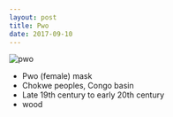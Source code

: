```yaml
---
layout: post
title: Pwo
date: 2017-09-10
---
```


![pwo]

* Pwo (female) mask
* Chokwe peoples, Congo basin
* Late 19th century to early 20th century
* wood

[pwo]: https://upload.wikimedia.org/wikipedia/commons/7/77/Pwo_mask%2C_Angola%2C_Chokwe_people%2C_view_1%2C_mid_20th_century%2C_wood%2C_raffia%2C_twine_-_Chazen_Museum_of_Art_-_DSC01739.JPG
